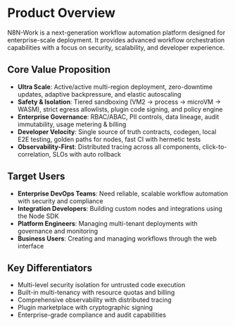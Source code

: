 # Product Overview

N8N-Work is a next-generation workflow automation platform designed for enterprise-scale deployment. It provides advanced workflow orchestration capabilities with a focus on security, scalability, and developer experience.

## Core Value Proposition

- **Ultra Scale**: Active/active multi-region deployment, zero-downtime updates, adaptive backpressure, and elastic autoscaling
- **Safety & Isolation**: Tiered sandboxing (VM2 → process → microVM → WASM), strict egress allowlists, plugin code signing, and policy engine
- **Enterprise Governance**: RBAC/ABAC, PII controls, data lineage, audit immutability, usage metering & billing
- **Developer Velocity**: Single source of truth contracts, codegen, local E2E testing, golden paths for nodes, fast CI with hermetic tests
- **Observability-First**: Distributed tracing across all components, click-to-correlation, SLOs with auto rollback

## Target Users

- **Enterprise DevOps Teams**: Need reliable, scalable workflow automation with security and compliance
- **Integration Developers**: Building custom nodes and integrations using the Node SDK
- **Platform Engineers**: Managing multi-tenant deployments with governance and monitoring
- **Business Users**: Creating and managing workflows through the web interface

## Key Differentiators

- Multi-level security isolation for untrusted code execution
- Built-in multi-tenancy with resource quotas and billing
- Comprehensive observability with distributed tracing
- Plugin marketplace with cryptographic signing
- Enterprise-grade compliance and audit capabilities